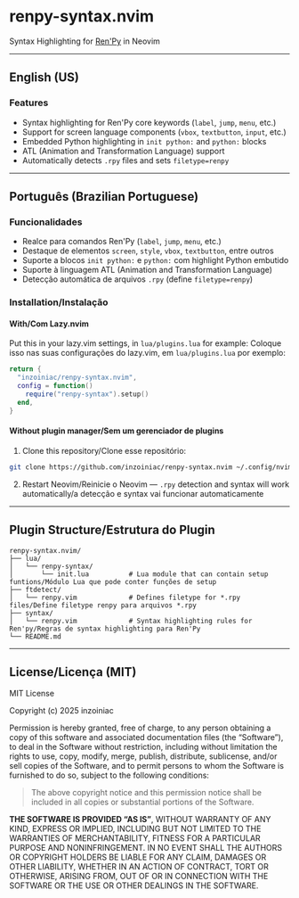 # renpy-syntax.nvim

Syntax Highlighting for [Ren'Py](https://www.renpy.org/) in Neovim  

---

## English (US)

### Features

- Syntax highlighting for Ren'Py core keywords (`label`, `jump`, `menu`, etc.)
- Support for screen language components (`vbox`, `textbutton`, `input`, etc.)
- Embedded Python highlighting in `init python:` and `python:` blocks
- ATL (Animation and Transformation Language) support
- Automatically detects `.rpy` files and sets `filetype=renpy`

---

## Português (Brazilian Portuguese)

### Funcionalidades

- Realce para comandos Ren'Py (`label`, `jump`, `menu`, etc.)
- Destaque de elementos `screen`, `style`, `vbox`, `textbutton`, entre outros
- Suporte a blocos `init python:` e `python:` com highlight Python embutido
- Suporte à linguagem ATL (Animation and Transformation Language)
- Detecção automática de arquivos `.rpy` (define `filetype=renpy`)

### Installation/Instalação

#### With/Com Lazy.nvim

Put this in your lazy.vim settings, in `lua/plugins.lua` for example:
Coloque isso nas suas configurações do lazy.vim, em `lua/plugins.lua` por exemplo:

```lua
return {
  "inzoiniac/renpy-syntax.nvim",
  config = function()
    require("renpy-syntax").setup()
  end,
}

```

#### Without plugin manager/Sem um gerenciador de plugins

1. Clone this repository/Clone esse repositório:

```bash
git clone https://github.com/inzoiniac/renpy-syntax.nvim ~/.config/nvim/pack/plugins/start/renpy-syntax
```

2. Restart Neovim/Reinicie o Neovim — `.rpy` detection and syntax will work automatically/a detecção e syntax vai funcionar automaticamente

---

## Plugin Structure/Estrutura do Plugin

```
renpy-syntax.nvim/
├── lua/
│   └── renpy-syntax/
│       └── init.lua          # Lua module that can contain setup funtions/Módulo Lua que pode conter funções de setup
├── ftdetect/
│   └── renpy.vim             # Defines filetype for *.rpy files/Define filetype renpy para arquivos *.rpy
├── syntax/
│   └── renpy.vim             # Syntax highlighting rules for Ren'py/Regras de syntax highlighting para Ren'Py
└── README.md
```


---

## License/Licença (MIT)

MIT License

Copyright (c) 2025 inzoiniac

Permission is hereby granted, free of charge, to any person obtaining a copy
of this software and associated documentation files (the “Software”), to deal
in the Software without restriction, including without limitation the rights
to use, copy, modify, merge, publish, distribute, sublicense, and/or sell
copies of the Software, and to permit persons to whom the Software is
furnished to do so, subject to the following conditions:

> The above copyright notice and this permission notice shall be included in all
copies or substantial portions of the Software.

**THE SOFTWARE IS PROVIDED “AS IS”**, WITHOUT WARRANTY OF ANY KIND, EXPRESS OR
IMPLIED, INCLUDING BUT NOT LIMITED TO THE WARRANTIES OF MERCHANTABILITY,
FITNESS FOR A PARTICULAR PURPOSE AND NONINFRINGEMENT. IN NO EVENT SHALL THE
AUTHORS OR COPYRIGHT HOLDERS BE LIABLE FOR ANY CLAIM, DAMAGES OR OTHER
LIABILITY, WHETHER IN AN ACTION OF CONTRACT, TORT OR OTHERWISE, ARISING FROM,
OUT OF OR IN CONNECTION WITH THE SOFTWARE OR THE USE OR OTHER DEALINGS IN THE
SOFTWARE.
